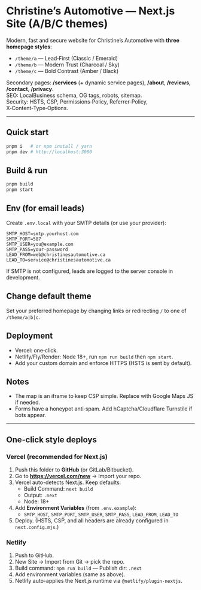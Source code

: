 # Christine’s Automotive — Next.js Site (A/B/C themes)

Modern, fast and secure website for Christine’s Automotive with **three homepage styles**:
- `/theme/a` — Lead‑First (Classic / Emerald)
- `/theme/b` — Modern Trust (Charcoal / Sky)
- `/theme/c` — Bold Contrast (Amber / Black)

Secondary pages: **/services** (+ dynamic service pages), **/about**, **/reviews**, **/contact**, **/privacy**.  
SEO: LocalBusiness schema, OG tags, robots, sitemap.  
Security: HSTS, CSP, Permissions‑Policy, Referrer‑Policy, X‑Content‑Type‑Options.

---

## Quick start

```bash
pnpm i   # or npm install / yarn
pnpm dev # http://localhost:3000
```

## Build & run
```bash
pnpm build
pnpm start
```

## Env (for email leads)
Create `.env.local` with your SMTP details (or use your provider):
```env
SMTP_HOST=smtp.yourhost.com
SMTP_PORT=587
SMTP_USER=you@example.com
SMTP_PASS=your-password
LEAD_FROM=web@christinesautomotive.ca
LEAD_TO=service@christinesautomotive.ca
```
If SMTP is not configured, leads are logged to the server console in development.

## Change default theme
Set your preferred homepage by changing links or redirecting `/` to one of `/theme/a|b|c`.

## Deployment
- Vercel: one‑click.  
- Netlify/Fly/Render: Node 18+, run `npm run build` then `npm start`.  
- Add your custom domain and enforce HTTPS (HSTS is sent by default).

## Notes
- The map is an iframe to keep CSP simple. Replace with Google Maps JS if needed.
- Forms have a honeypot anti‑spam. Add hCaptcha/Cloudflare Turnstile if bots appear.


---

## One‑click style deploys

### Vercel (recommended for Next.js)
1. Push this folder to **GitHub** (or GitLab/Bitbucket).
2. Go to **https://vercel.com/new** → Import your repo.
3. Vercel auto-detects Next.js. Keep defaults:
   - Build Command: `next build`
   - Output: `.next`
   - Node: 18+
4. Add **Environment Variables** (from `.env.example`):
   - `SMTP_HOST`, `SMTP_PORT`, `SMTP_USER`, `SMTP_PASS`, `LEAD_FROM`, `LEAD_TO`
5. Deploy. (HSTS, CSP, and all headers are already configured in `next.config.mjs`.)

### Netlify
1. Push to GitHub.
2. New Site → Import from Git → pick the repo.
3. Build command: `npm run build`  — Publish dir: `.next`
4. Add environment variables (same as above).
5. Netlify auto-applies the Next.js runtime via `@netlify/plugin-nextjs`.

